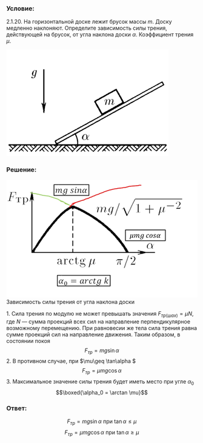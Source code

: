 ###  Условие: 

$2.1.20.$ На горизонтальной доске лежит брусок массы $m$. Доску медленно наклоняют. Определите зависимость силы трения, действующей на брусок, от угла наклона доски $\alpha$. Коэффициент трения $\mu$. 

![ К задаче 2.1.20 |429x281, 42%](../../img/2.1.20/statement.png)

###  Решение: 

![ Зависимость силы трения от угла наклона доски |994x612, 59%](../../img/2.1.20/sol.png)  Зависимость силы трения от угла наклона доски 

1\. Сила трения по модулю не может превышать значения $F_{тр(шах)} = \mu N$, где $N$ — сумма проекций всех сил на направление перпендикулярное возможному перемещению. При равновесии же тела сила трения равна сумме проекций сил на направление движения. Таким образом, в состоянии покоя $$F_{тр} = mg \sin\alpha$$ 2\. В противном случае, при $\mu\geq \tan\alpha $ $$F_{тр} = \mu mg \cos\alpha$$ 3\. Максимальное значение силы трения будет иметь место при угле $\alpha_0$ $$\boxed{\alpha_0 = \arctan \mu}$$ 

###  Ответ: 

$$F_{тр} = mg \sin\alpha\text{ при }\tan\alpha\leq \mu$$ $$F_{тр} = \mu mg \cos\alpha\text{ при }\tan\alpha\geq \mu$$ 
